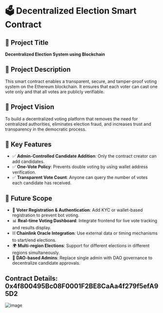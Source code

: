 # 🗳️ Decentralized Election Smart Contract

## 📌 Project Title
**Decentralized Election System using Blockchain**

## 📖 Project Description
This smart contract enables a transparent, secure, and tamper-proof voting system on the Ethereum blockchain. It ensures that each voter can cast one vote only and that all votes are publicly verifiable.

## 🌟 Project Vision 
To build a decentralized voting platform that removes the need for centralized authorities, eliminates election fraud, and increases trust and transparency in the democratic process.

## 🚀 Key Features
- ✅ **Admin-Controlled Candidate Addition**: Only the contract creator can add candidates.
- ✅ **One-Vote Policy**: Prevents double voting by using wallet address verification.
- ✅ **Transparent Vote Count**: Anyone can query the number of votes each candidate has received.

## 🔮 Future Scope
- 🔐 **Voter Registration & Authentication**: Add KYC or wallet-based registration to prevent bot voting.
- 📊 **Real-time Voting Dashboard**: Integrate frontend for live vote tracking and results display.
- ⛓️ **Chainlink Oracle Integration**: Use external data or timing mechanisms to start/end elections.
- 🌍 **Multi-region Elections**: Support for different elections in different regions simultaneously.
- 🤝 **DAO-based Admins**: Replace single admin with DAO governance to decentralize candidate approvals.

## Contract Details: 0x4f800495Bc08F0001F2BE8CaAa4f279f5efA95D2
![image](https://github.com/user-attachments/assets/a7e05e7d-43ce-42f0-bbb6-b1687b3cbc13)

